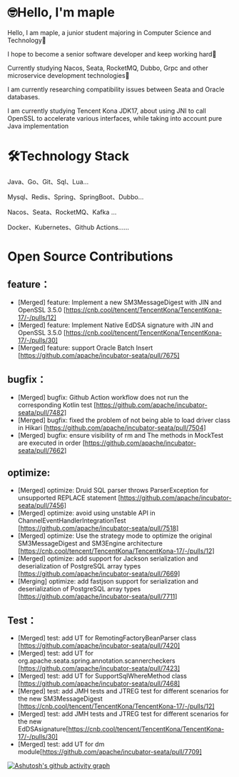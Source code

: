 # 🤓Hello, I'm maple
Hello, I am maple, a junior student majoring in Computer Science and Technology👻

I hope to become a senior software developer and keep working hard🤠

Currently studying Nacos, Seata, RocketMQ, Dubbo, Grpc and other microservice development technologies🥱

I am currently researching compatibility issues between Seata and Oracle databases.

I am currently studying Tencent Kona JDK17, about using JNI to call OpenSSL to accelerate various interfaces, while taking into account pure Java implementation

# 🛠️Technology Stack
Java、Go、Git、Sql、Lua...

Mysql、Redis、Spring、SpringBoot、Dubbo...

Nacos、Seata、RocketMQ、Kafka ...

Docker、Kubernetes、Github Actions......

# Open Source Contributions
## feature：
- [Merged] feature: Implement a new SM3MessageDigest with JIN and OpenSSL 3.5.0 [https://cnb.cool/tencent/TencentKona/TencentKona-17/-/pulls/12]
- [Merged] feature: Implement Native EdDSA signature with JIN and OpenSSL 3.5.0 [https://cnb.cool/tencent/TencentKona/TencentKona-17/-/pulls/30]
- [Merged] feature: support Oracle Batch Insert [https://github.com/apache/incubator-seata/pull/7675]

## bugfix：
- [Merged] bugfix: Github Action workflow does not run the corresponding Kotlin test [https://github.com/apache/incubator-seata/pull/7482]
- [Merged] bugfix: fixed the problem of not being able to load driver class in Hikari [https://github.com/apache/incubator-seata/pull/7504]
- [Merged] bugfix: ensure visibility of rm and The methods in MockTest are executed in order [https://github.com/apache/incubator-seata/pull/7662]

## optimize:
- [Merged] optimize: Druid SQL parser throws ParserException for unsupported REPLACE statement [https://github.com/apache/incubator-seata/pull/7456]
- [Merged] optimize: avoid using unstable API in ChannelEventHandlerIntegrationTest [https://github.com/apache/incubator-seata/pull/7518]
- [Merged] optimize: Use the strategy mode to optimize the original SM3MessageDigest and SM3Engine architecture [https://cnb.cool/tencent/TencentKona/TencentKona-17/-/pulls/12]
- [Merged] optimize: add support for Jackson serialization and deserialization of PostgreSQL array types [https://github.com/apache/incubator-seata/pull/7669]
- [Merging] optimize: add fastjson support for serialization and deserialization of PostgreSQL array types [https://github.com/apache/incubator-seata/pull/7711]

## Test：
- [Merged] test: add UT for RemotingFactoryBeanParser class [https://github.com/apache/incubator-seata/pull/7420]
- [Merged] test: add UT for org.apache.seata.spring.annotation.scannercheckers [https://github.com/apache/incubator-seata/pull/7423]
- [Merged] test: add UT for SupportSqlWhereMethod class [https://github.com/apache/incubator-seata/pull/7468]
- [Merged] test: add JMH tests and JTREG test for different scenarios for the new SM3MessageDigest [https://cnb.cool/tencent/TencentKona/TencentKona-17/-/pulls/12]
- [Merged] test: add JMH tests and JTREG test for different scenarios for the new EdDSAsignature[https://cnb.cool/tencent/TencentKona/TencentKona-17/-/pulls/30]
- [Merged] test: add UT for dm module[https://github.com/apache/incubator-seata/pull/7709]

[![Ashutosh's github activity graph](https://github-readme-activity-graph.vercel.app/graph?username=maple525866&theme=vue)](https://github.com/ashutosh00710/github-readme-activity-graph)
